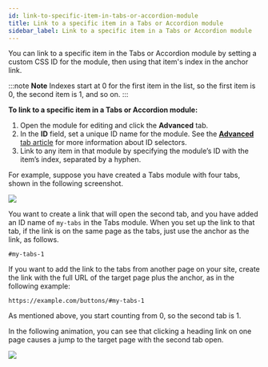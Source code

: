 ```yaml
---
id: link-to-specific-item-in-tabs-or-accordion-module
title: Link to a specific item in a Tabs or Accordion module
sidebar_label: Link to a specific item in a Tabs or Accordion module
---
```


You can link to a specific item in the Tabs or Accordion module by setting a
custom CSS ID for the module, then using that item's index in the anchor link.

:::note **Note**
Indexes start at 0 for the first item in the list, so the first item
is 0, the second item is 1, and so on.
:::

**To link to a specific item in a Tabs or Accordion module:**

  1. Open the module for editing and click the **Advanced** tab.
  2. In the **ID** field, set a unique ID name for the module. See the [**Advanced** tab article](/beaver-builder/layouts/advanced-tab-rows-columns-modules.md#html-element-section) for more information about ID selectors.
  3. Link to any item in that module by specifying the module’s ID with the item’s index, separated by a hyphen.

For example, suppose you have created a Tabs module with four tabs, shown in
the following screenshot.

![](/img/how-to-tips-link-tab-accordion-1.png)

You want to create a link that will open the second tab, and you have added an
ID name of `my-tabs` in the Tabs module. When you set up the link to that tab,
if the link is on the same page as the tabs, just use the anchor as the link,
as follows.

```markup
#my-tabs-1
```

If you want to add the link to the tabs from another page on your site, create
the link with the full URL of the target page plus the anchor, as in the
following example:

```markup
https://example.com/buttons/#my-tabs-1
```

As mentioned above, you start counting from 0, so the second tab is 1.

In the following animation, you can see that clicking a heading link on one
page causes a jump to the target page with the second tab open.

![](/img/how-to-tips-link-tab-accordion-2.gif)
